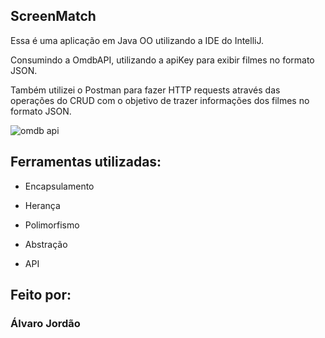 ## ScreenMatch

Essa é uma aplicação em Java OO utilizando a IDE do IntelliJ.

Consumindo a OmdbAPI, utilizando a apiKey para exibir filmes no formato JSON.

Também utilizei o Postman para fazer HTTP requests através das operações do CRUD com o objetivo de trazer informações dos filmes no formato JSON.

![omdb api](https://github.com/alvccpj/screen-match/assets/103002592/13484ccf-4c89-4f4a-ba69-645d97e0ddcb)


## Ferramentas utilizadas:

* Encapsulamento

* Herança

* Polimorfismo

* Abstração

* API

## Feito por:

### Álvaro Jordão



